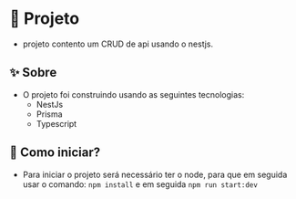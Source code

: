 # 🎉 Projeto
* projeto contento um CRUD de api usando o nestjs.

## ✨ Sobre
* O projeto foi construindo usando as seguintes tecnologias:
    * NestJs
    * Prisma
    * Typescript

## 🌱 Como iniciar?
* Para iniciar o projeto será necessário ter o node, para que em seguida usar o comando: ```npm install``` e em seguida ```npm run start:dev```

